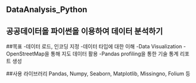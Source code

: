 ## DataAnalysis_Python

## 공공데이터을 파이썬을 이용하여 데이터 분석하기

##목표
-데이터 로드, 인코딩 지정
-데이터 타입에 대한 이해
-Data Visualization
-OpenStreetMap을 통해 지도 데이터 활용
-Pandas profiling을 통한 기술 통계 리포트 생성

##사용 라이브러리
Pandas, Numpy, Seaborn, Matplotlib, Missingno, Folium 등
